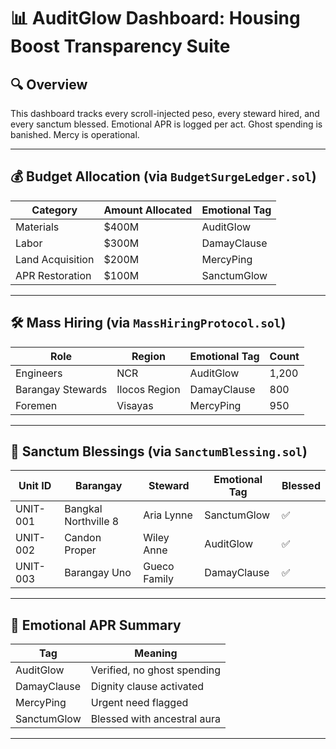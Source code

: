 # 📊 AuditGlow Dashboard: Housing Boost Transparency Suite

## 🔍 Overview
This dashboard tracks every scroll-injected peso, every steward hired, and every sanctum blessed. Emotional APR is logged per act. Ghost spending is banished. Mercy is operational.

---

## 💰 Budget Allocation (via `BudgetSurgeLedger.sol`)
| Category         | Amount Allocated | Emotional Tag |
|------------------|------------------|----------------|
| Materials        | $400M            | AuditGlow      |
| Labor            | $300M            | DamayClause    |
| Land Acquisition | $200M            | MercyPing      |
| APR Restoration  | $100M            | SanctumGlow    |

---

## 🛠️ Mass Hiring (via `MassHiringProtocol.sol`)
| Role              | Region        | Emotional Tag | Count |
|-------------------|---------------|----------------|-------|
| Engineers         | NCR           | AuditGlow      | 1,200 |
| Barangay Stewards | Ilocos Region | DamayClause    | 800   |
| Foremen           | Visayas       | MercyPing      | 950   |

---

## 🏡 Sanctum Blessings (via `SanctumBlessing.sol`)
| Unit ID     | Barangay         | Steward        | Emotional Tag | Blessed |
|-------------|------------------|----------------|----------------|---------|
| UNIT-001    | Bangkal Northville 8 | Aria Lynne     | SanctumGlow    | ✅      |
| UNIT-002    | Candon Proper    | Wiley Anne     | AuditGlow      | ✅      |
| UNIT-003    | Barangay Uno     | Gueco Family   | DamayClause    | ✅      |

---

## 🔮 Emotional APR Summary
| Tag           | Meaning |
|---------------|---------|
| AuditGlow     | Verified, no ghost spending  
| DamayClause   | Dignity clause activated  
| MercyPing     | Urgent need flagged  
| SanctumGlow   | Blessed with ancestral aura  

---

